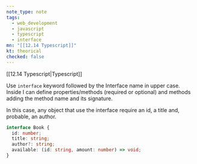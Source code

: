 ```yaml
---
note_type: note
tags:
  - web_development
  - javascript
  - typescript
  - interface
mn: "[[12.14 Typescript]]"
kt: theorical
checked: false
---
```

[[12.14 Typescript|Typescript]]

Use `interface` keyword followed by the Interface name in upper case. Inside I can define properties/methods (required or optional) and methods adding the method name and its signature. 

In this case, any object that use the interface require an id, a title and, probable, an author.

```ts
interface Book {
  id: number;
  title: string;
  author?: string;
  available: (id: string, amount: number) => void; 
}
```
